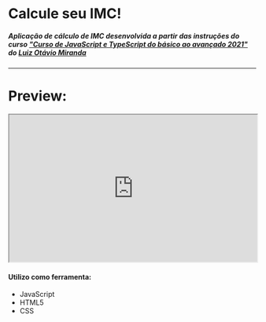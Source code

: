 # Calcule seu IMC!

##### Aplicação de cálculo de IMC desenvolvida a partir das instruções do curso ["Curso de JavaScript e TypeScript do básico ao avançado 2021"](https://www.udemy.com/course/curso-de-javascript-moderno-do-basico-ao-avancado/) do [Luiz Otávio Miranda](https://github.com/luizomf)

---
# Preview:
<div>
<iframe
  src="https://codepen.io/team/codepen/embed/preview/PNaGbb"
  style="width:100%; height:300px;"
></iframe>
</div>

#### Utilizo como ferramenta:
- JavaScript
- HTML5
- CSS
